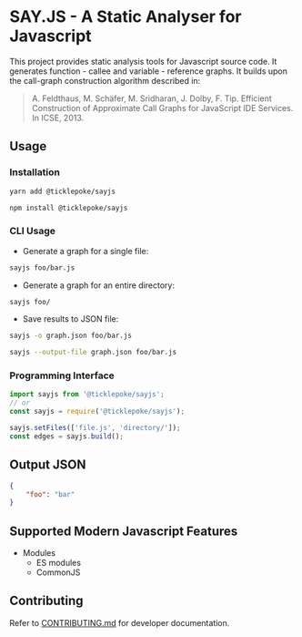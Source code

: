 # SAY.JS - A Static Analyser for Javascript

This project provides static analysis tools for Javascript source code. It generates function - callee and variable - reference graphs. It builds upon the call-graph construction algorithm described in:

> A. Feldthaus, M. Schäfer, M. Sridharan, J. Dolby, F. Tip. Efficient Construction of Approximate Call Graphs for JavaScript IDE Services. In ICSE, 2013.

## Usage

### Installation

```sh
yarn add @ticklepoke/sayjs
```

```sh
npm install @ticklepoke/sayjs
```

### CLI Usage

- Generate a graph for a single file:

```sh
sayjs foo/bar.js
```

- Generate a graph for an entire directory:

```sh
sayjs foo/
```

- Save results to JSON file:

```sh
sayjs -o graph.json foo/bar.js

sayjs --output-file graph.json foo/bar.js
```

### Programming Interface

```js
import sayjs from '@ticklepoke/sayjs';
// or
const sayjs = require('@ticklepoke/sayjs');

sayjs.setFiles(['file.js', 'directory/']);
const edges = sayjs.build();
```

## Output JSON

```json
{
    "foo": "bar"
}
```

## Supported Modern Javascript Features

- Modules
  - ES modules
  - CommonJS

## Contributing

Refer to [CONTRIBUTING.md](./CONTRIBUTING.md) for developer documentation.
